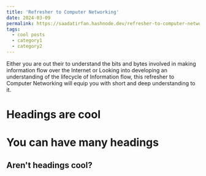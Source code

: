 ```yaml
---
title: 'Refresher to Computer Networking'
date: 2024-03-09
permalink: https://saadatirfan.hashnode.dev/refresher-to-computer-networking
tags:
  - cool posts
  - category1
  - category2
---
```


Either you are out their to understand the bits and bytes involved in making information flow over the Internet or Looking into developing an understanding of the lifecycle of Information flow, this refresher to Computer Networking will equip you with short and deep understanding to it.

Headings are cool
======

You can have many headings
======

Aren't headings cool?
------